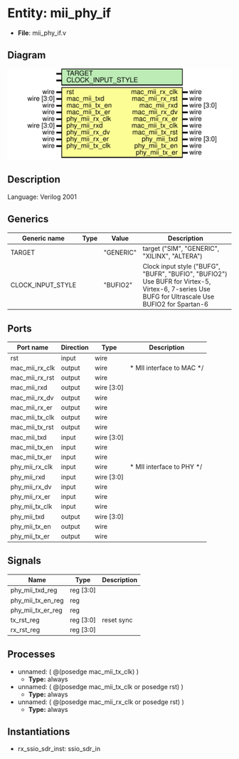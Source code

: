# Entity: mii_phy_if

- **File**: mii_phy_if.v
## Diagram

![Diagram](mii_phy_if.svg "Diagram")
## Description


 Language: Verilog 2001


## Generics

| Generic name      | Type | Value     | Description                                                                                                                                           |
| ----------------- | ---- | --------- | ----------------------------------------------------------------------------------------------------------------------------------------------------- |
| TARGET            |      | "GENERIC" |  target ("SIM", "GENERIC", "XILINX", "ALTERA")                                                                                                        |
| CLOCK_INPUT_STYLE |      | "BUFIO2"  |  Clock input style ("BUFG", "BUFR", "BUFIO", "BUFIO2")  Use BUFR for Virtex-5, Virtex-6, 7-series  Use BUFG for Ultrascale  Use BUFIO2 for Spartan-6  |
## Ports

| Port name      | Direction | Type       | Description                          |
| -------------- | --------- | ---------- | ------------------------------------ |
| rst            | input     | wire       |                                      |
| mac_mii_rx_clk | output    | wire       |      * MII interface to MAC      */  |
| mac_mii_rx_rst | output    | wire       |                                      |
| mac_mii_rxd    | output    | wire [3:0] |                                      |
| mac_mii_rx_dv  | output    | wire       |                                      |
| mac_mii_rx_er  | output    | wire       |                                      |
| mac_mii_tx_clk | output    | wire       |                                      |
| mac_mii_tx_rst | output    | wire       |                                      |
| mac_mii_txd    | input     | wire [3:0] |                                      |
| mac_mii_tx_en  | input     | wire       |                                      |
| mac_mii_tx_er  | input     | wire       |                                      |
| phy_mii_rx_clk | input     | wire       |      * MII interface to PHY      */  |
| phy_mii_rxd    | input     | wire [3:0] |                                      |
| phy_mii_rx_dv  | input     | wire       |                                      |
| phy_mii_rx_er  | input     | wire       |                                      |
| phy_mii_tx_clk | input     | wire       |                                      |
| phy_mii_txd    | output    | wire [3:0] |                                      |
| phy_mii_tx_en  | output    | wire       |                                      |
| phy_mii_tx_er  | output    | wire       |                                      |
## Signals

| Name              | Type      | Description  |
| ----------------- | --------- | ------------ |
| phy_mii_txd_reg   | reg [3:0] |              |
| phy_mii_tx_en_reg | reg       |              |
| phy_mii_tx_er_reg | reg       |              |
| tx_rst_reg        | reg [3:0] |  reset sync  |
| rx_rst_reg        | reg [3:0] |              |
## Processes
- unnamed: ( @(posedge mac_mii_tx_clk) )
  - **Type:** always
- unnamed: ( @(posedge mac_mii_tx_clk or posedge rst) )
  - **Type:** always
- unnamed: ( @(posedge mac_mii_rx_clk or posedge rst) )
  - **Type:** always
## Instantiations

- rx_ssio_sdr_inst: ssio_sdr_in
